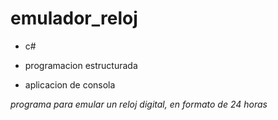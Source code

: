 # emulador_reloj


* c#

* programacion estructurada

* aplicacion de consola



*programa para emular un reloj digital, en formato de 24 horas*  

